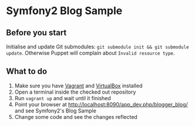 # Symfony2 Blog Sample

## Before you start

Initialise and update Git submodules: `git submodule init && git submodule update`. Otherwise Puppet will complain about `Invalid resource type`.

## What to do

 1. Make sure you have [Vagrant][vagrant-install] and [VirtualBox][] installed
 2. Open a terminal inside the checked out repository
 3. Run `vagrant up` and wait until it finished
 4. Point your browser at <http://localhost:8090/app_dev.php/blogger_blog/> and see Symfony2's Blog Sample
 5. Change some code and see the changes reflected

 [vagrant-install]: http://docs.vagrantup.com/v2/installation/index.html
 [VirtualBox]: https://www.virtualbox.org


